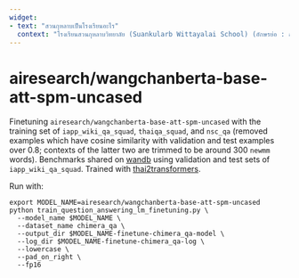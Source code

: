 ```yaml
---
widget:
- text: "สวนกุหลาบเป็นโรงเรียนอะไร"
  context: "โรงเรียนสวนกุหลาบวิทยาลัย (Suankularb Wittayalai School) (อักษรย่อ : ส.ก. / S.K.) เป็นโรงเรียนชายล้วน ระดับชั้นมัธยมศึกษาขนาดใหญ่พิเศษ สังกัดสำนักงานเขตพื้นที่การศึกษามัธยมศึกษาเขต 1 สำนักงานคณะกรรมการการศึกษาขั้นพื้นฐาน (ชื่อเดิม: กรมสามัญศึกษา) กระทรวงศึกษาธิการ ก่อตั้งโดย พระบาทสมเด็จพระจุลจอมเกล้าเจ้าอยู่หัว ได้รับการสถาปนาขึ้นในวันที่ 8 มีนาคม พ.ศ. 2424 (ขณะนั้นนับวันที่ 1 เมษายน เป็นวันขึ้นปีใหม่ เมื่อนับอย่างสากลถือเป็น พ.ศ. 2425) โดยเป็นโรงเรียนรัฐบาลแห่งแรกของประเทศไทย"
---
```

#  airesearch/wangchanberta-base-att-spm-uncased

Finetuning `airesearch/wangchanberta-base-att-spm-uncased` with the training set of `iapp_wiki_qa_squad`, `thaiqa_squad`, and `nsc_qa` (removed examples which have cosine similarity with validation and test examples over 0.8; contexts of the latter two are trimmed to be around 300 `newmm` words). Benchmarks shared on [wandb](https://wandb.ai/cstorm125/wangchanberta-qa) using validation and test sets of `iapp_wiki_qa_squad`.
Trained with [thai2transformers](https://github.com/vistec-AI/thai2transformers/blob/dev/scripts/downstream/train_question_answering_lm_finetuning.py).

Run with:
```
export MODEL_NAME=airesearch/wangchanberta-base-att-spm-uncased
python train_question_answering_lm_finetuning.py \
  --model_name $MODEL_NAME \
  --dataset_name chimera_qa \
  --output_dir $MODEL_NAME-finetune-chimera_qa-model \
  --log_dir $MODEL_NAME-finetune-chimera_qa-log \
  --lowercase \
  --pad_on_right \
  --fp16
```